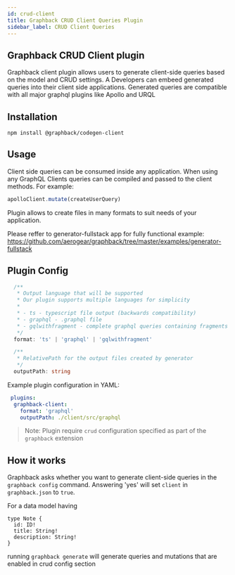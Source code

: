 ```yaml
---
id: crud-client
title: Graphback CRUD Client Queries Plugin
sidebar_label: CRUD Client Queries
---
```


## Graphback CRUD Client plugin

Graphback client plugin allows users to generate client-side queries based on the model and CRUD settings. A
Developers can embeed generated queries into their client side applications.
Generated queries are compatible with all major graphql plugins like Apollo and URQL

## Installation

```
npm install @graphback/codegen-client
```

## Usage

Client side queries can be consumed inside any application. 
When using any GraphQL Clients queries can be compiled and passed to the client methods. 
For example:

```ts
apolloClient.mutate(createUserQuery)
```

Plugin allows to create files in many formats to suit needs of your application.

Please reffer to generator-fullstack app for fully functional example:
https://github.com/aerogear/graphback/tree/master/examples/generator-fullstack

## Plugin Config

```ts
  /**
   * Output language that will be supported
   * Our plugin supports multiple languages for simplicity
   *
   * - ts - typescript file output (backwards compatibility)
   * - graphql - .graphql file
   * - gqlwithfragment - complete graphql queries containing fragments for redundancy
   */
  format: 'ts' | 'graphql' | 'gqlwithfragment'

  /**
   * RelativePath for the output files created by generator
   */
  outputPath: string
```

Example plugin configuration in YAML: 
```yml
 plugins:
  graphback-client:
    format: 'graphql'
    outputPath: ./client/src/graphql
```

> Note: Plugin require `crud` configuration specified as part of the `graphback` extension 


## How it works

Graphback asks whether you want to generate client-side queries in the `graphback config` command. Answering 'yes' will set `client` in `graphback.json` to `true`.

For a data model having
```
type Note {
  id: ID!
  title: String!
  description: String!
}
```
running `graphback generate` will generate queries and mutations that are enabled in crud config section
